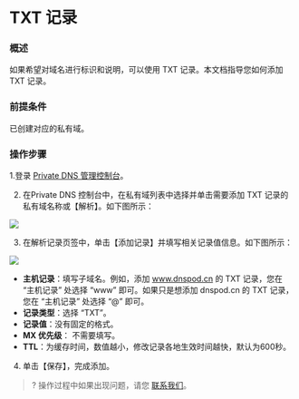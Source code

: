 
# TXT 记录
### 概述

如果希望对域名进行标识和说明，可以使用 TXT 记录。本文档指导您如何添加 TXT 记录。

### 前提条件

已创建对应的私有域。

###  操作步骤
1.登录 [ Private DNS 管理控制台](https://console.cloud.tencent.com/privatedns)。

2. 在Private DNS 控制台中，在私有域列表中选择并单击需要添加 TXT 记录的私有域名称或【解析】。如下图所示：

![](https://main.qcloudimg.com/raw/6f6017c3a26261516523e71f242ebe54.png)

3. 在解析记录页签中，单击【添加记录】并填写相关记录值信息。如下图所示：

![](https://main.qcloudimg.com/raw/60d905296d366c72d2dbc5913c96b6e5.png)


- **主机记录**：填写子域名。例如，添加 www.dnspod.cn 的 TXT 记录，您在 “主机记录” 处选择 “www” 即可。如果只是想添加 dnspod.cn 的 TXT 记录，您在 “主机记录” 处选择 “@” 即可。
- **记录类型**：选择 “TXT”。
- **记录值**：没有固定的格式。
- **MX 优先级**： 不需要填写。
- **TTL**：为缓存时间，数值越小，修改记录各地生效时间越快，默认为600秒。

4. 单击【保存】，完成添加。

>?
操作过程中如果出现问题，请您 [联系我们](https://cloud.tencent.com/act/event/connect-service)。



